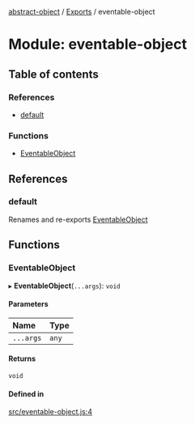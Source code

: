 [abstract-object](../README.md) / [Exports](../modules.md) / eventable-object

# Module: eventable-object

## Table of contents

### References

- [default](eventable_object.md#default)

### Functions

- [EventableObject](eventable_object.md#eventableobject)

## References

### default

Renames and re-exports [EventableObject](eventable_object.md#eventableobject)

## Functions

### EventableObject

▸ **EventableObject**(`...args`): `void`

#### Parameters

| Name | Type |
| :------ | :------ |
| `...args` | `any` |

#### Returns

`void`

#### Defined in

[src/eventable-object.js:4](https://github.com/snowyu/abstract-object/blob/5cbd886/src/eventable-object.js#L4)
